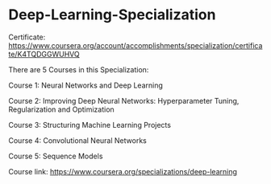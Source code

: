 # Deep-Learning-Specialization

Certificate: https://www.coursera.org/account/accomplishments/specialization/certificate/K4TQDGGWUHVQ

There are 5 Courses in this Specialization:

Course 1: Neural Networks and Deep Learning

Course 2: Improving Deep Neural Networks: Hyperparameter Tuning, Regularization and Optimization

Course 3: Structuring Machine Learning Projects

Course 4: Convolutional Neural Networks

Course 5: Sequence Models


Course link: https://www.coursera.org/specializations/deep-learning
